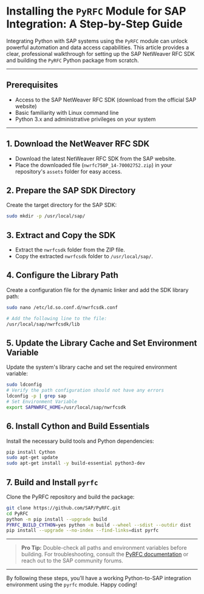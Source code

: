 # Installing the `PyRFC` Module for SAP Integration: A Step-by-Step Guide

Integrating Python with SAP systems using the `PyRFC` module can unlock powerful automation and data access capabilities. This article provides a clear, professional walkthrough for setting up the SAP NetWeaver RFC SDK and building the `PyRFC` Python package from scratch.

---

## Prerequisites
- Access to the SAP NetWeaver RFC SDK (download from the official SAP website)
- Basic familiarity with Linux command line
- Python 3.x and administrative privileges on your system

---

## 1. Download the NetWeaver RFC SDK
- Download the latest NetWeaver RFC SDK from the SAP website.
- Place the downloaded file (`nwrfc750P_14-70002752.zip`) in your repository's `assets` folder for easy access.

## 2. Prepare the SAP SDK Directory
Create the target directory for the SAP SDK:

```bash
sudo mkdir -p /usr/local/sap/
```

## 3. Extract and Copy the SDK
- Extract the `nwrfcsdk` folder from the ZIP file.
- Copy the extracted `nwrfcsdk` folder to `/usr/local/sap/`.

## 4. Configure the Library Path
Create a configuration file for the dynamic linker and add the SDK library path:

```bash
sudo nano /etc/ld.so.conf.d/nwrfcsdk.conf

# Add the following line to the file:
/usr/local/sap/nwrfcsdk/lib
```

## 5. Update the Library Cache and Set Environment Variable
Update the system's library cache and set the required environment variable:

```bash
sudo ldconfig
# Verify the path configuration should not have any errors
ldconfig -p | grep sap
# Set Environment Variable
export SAPNWRFC_HOME=/usr/local/sap/nwrfcsdk
```

## 6. Install Cython and Build Essentials
Install the necessary build tools and Python dependencies:

```bash
pip install Cython
sudo apt-get update
sudo apt-get install -y build-essential python3-dev
```

## 7. Build and Install `pyrfc`
Clone the PyRFC repository and build the package:

```bash
git clone https://github.com/SAP/PyRFC.git
cd PyRFC
python -m pip install --upgrade build
PYRFC_BUILD_CYTHON=yes python -m build --wheel --sdist --outdir dist
pip install --upgrade --no-index --find-links=dist pyrfc
```

---

> **Pro Tip:**
> Double-check all paths and environment variables before building. For troubleshooting, consult the [PyRFC documentation](https://github.com/SAP/PyRFC) or reach out to the SAP community forums.

---

By following these steps, you’ll have a working Python-to-SAP integration environment using the `pyrfc` module. Happy coding!
